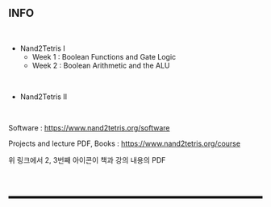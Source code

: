 ## INFO

<br>

+ Nand2Tetris I
  + Week 1 : Boolean Functions and Gate Logic
  + Week 2 : Boolean Arithmetic and the ALU

<br>

+ Nand2Tetris II

<br>

Software : https://www.nand2tetris.org/software

Projects and lecture PDF, Books : https://www.nand2tetris.org/course

위 링크에서 2, 3번째 아이콘이 책과 강의 내용의 PDF

<br><br>
<hr style="border: 2px solid;">
<br><br>
